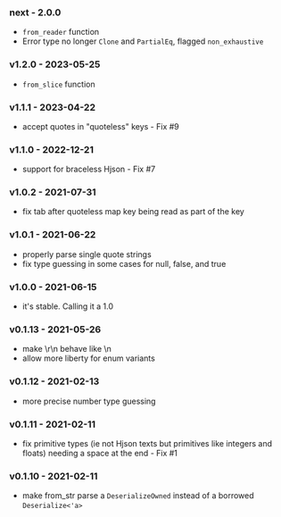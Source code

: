 ### next - 2.0.0
- `from_reader` function
- Error type no longer `Clone` and `PartialEq`, flagged `non_exhaustive`

<a name="v1.2.0"></a>
### v1.2.0 - 2023-05-25
- `from_slice` function

<a name="v1.1.1"></a>
### v1.1.1 - 2023-04-22
- accept quotes in "quoteless" keys - Fix #9

<a name="v1.1.0"></a>
### v1.1.0 - 2022-12-21
- support for braceless Hjson - Fix #7

<a name="v1.0.2"></a>
### v1.0.2 - 2021-07-31
- fix tab after quoteless map key being read as part of the key

<a name="v1.0.1"></a>
### v1.0.1 - 2021-06-22
- properly parse single quote strings
- fix type guessing in some cases for null, false, and true

<a name="v1.0.0"></a>
### v1.0.0 - 2021-06-15
- it's stable. Calling it a 1.0

<a name="v0.1.13"></a>
### v0.1.13 - 2021-05-26
- make \r\n behave like \n
- allow more liberty for enum variants

<a name="v0.1.12"></a>
### v0.1.12 - 2021-02-13
- more precise number type guessing

<a name="v0.1.11"></a>
### v0.1.11 - 2021-02-11
- fix primitive types (ie not Hjson texts but primitives like integers and floats) needing a space at the end - Fix #1

<a name="v0.1.10"></a>
### v0.1.10 - 2021-02-11
- make from_str parse a `DeserializeOwned` instead of a borrowed `Deserialize<'a>`
